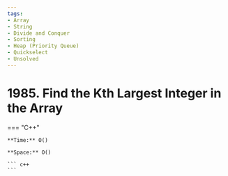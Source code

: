 ```yaml
---
tags:
- Array
- String
- Divide and Conquer
- Sorting
- Heap (Priority Queue)
- Quickselect
- Unsolved
---
```



# 1985. Find the Kth Largest Integer in the Array

=== "C++"

    **Time:** O()

    **Space:** O()

    ``` c++
    ```